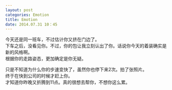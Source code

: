 ```yaml
---
layout: post
categories: Emotion
title: Emotion
date: 2014.07.31 10：45
---
```


今天还是同一班车，不过估计你又挤在门边了。<br>
下车之后，没看见你。不过，你的包让我立刻认出了你。话说你今天的着装确实是新的风格啊。<br>
根据你的走路姿态，更加确定是你无疑。

只是不知道为什么你的步速变快了，虽然你也停下来2次。拍了张照片。<br>
终于在快到公司的时候才赶上你。<br>
才知道你昨晚又折腾到11点。真的很想去帮你，不想你这么累。